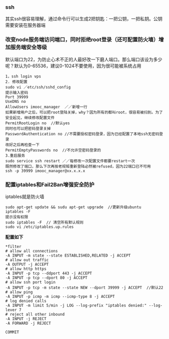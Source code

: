 ### ssh
其实ssh很容易理解，通过命令行可以生成2把钥匙：一把公钥，一把私钥。公钥需要安装在服务器端
### 改变node服务端访问端口，同时拒绝root登录（还可配置防火墙）增加服务端安全等级
默认端口为22，为防止心术不正的人最好改一下磨人端口。那么端口该设为多少呢？默认为0-65536，建议0-1024不要使用，因为很可能被系统占用
```
1，ssh login vps
2. 修改配置
sudo vi ／etc/ssh/sshd_config
提示输入密码
Port 39999
UseDNS no
AllowUsers imooc_manager  ／／新增一行
如果新增用户之后，可以把root登陆关掉，why？因为所有的都叫root，很容易被扫到。为了安全起见，继续修改配置文件
PermitRootLogin no  //默认yes
同时也可以把密码登录关掉
PasswordAuthentication no //不需要授权密码登录，因为已经配置了本地ssh无密码登录
改好之后再检查一下
PermitEmptyPasswords no  //不允许空密码登录的
3.重启服务
sudo service ssh restart ／／每修改一次配置文件都要restart一次
既然修改了端口，那么下次再按老规矩重新登陆必然被refused，因为22端口已不可用
ssh -p 39999 imooc_manager@xx.x.x.x
```
### 配置iptables和Fail2Ban增强安全防护
iptables就是防火墙
```
sudo apt-get update && sudu apt-get upgrade  //更新升级ubuntu
iptables -F
提示没有权限
sudo iptables -F  // 清空所有默认规则
sudo vi /etc/iptables.up.rules
```
**配置如下**
```
*filter
# allow all connections
-A INPUT -m state --state ESTABLISHED,RELATED -j ACCEPT
# allow out traffic
-A OUTPUT -j ACCEPT
# allow http https
-A INPUT -p tcp --ddport 443 -j ACCEPT
-A INPUT -p tcp --dport 80 -j ACCEPT
# allow ssh port login
-A INPUT -p tcp -m state --state NEW --dport 39999 -j ACCEPT  //默认22
# allow ping
-A INPUT -p icmp -m icmp --icmp-type 8 -j ACCEPT   
# log denied calls
-A INPUT -m limit 5/min -j LOG --log-prefix "iptables denied:" --log-lever 7
# reject all other inbound
-A INPUT -j REJECT
-A FORWARD -j REJECT

COMMIT

```
